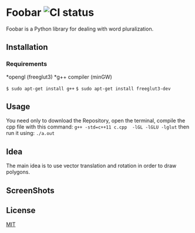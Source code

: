
# Foobar ![CI status](https://img.shields.io/badge/build-passing-brightgreen.svg)

Foobar is a Python library for dealing with word pluralization.

## Installation
### Requirements
*opengl (freeglut3)
*g++ compiler (minGW)

`$ sudo apt-get install g++`
`$ sudo apt-get install freeglut3-dev`

## Usage

You need only to download the Repository, open the terminal, compile the cpp file with this command:
`g++ -std=c++11 c.cpp  -lGL -lGLU -lglut`
then run it using:
`./a.out`

## Idea
The main idea is to use vector translation and rotation in order to draw polygons.


## ScreenShots



## License
[MIT](https://choosealicense.com/licenses/mit/)
